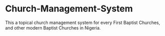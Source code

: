 # Church-Management-System
This a topical church management system for every First Baptist Churches, and other modern Baptist Churches in Nigeria.
